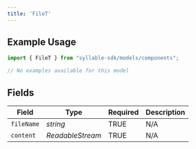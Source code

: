 ```yaml
---
title: 'FileT'
---
```


## Example Usage

```typescript
import { FileT } from "syllable-sdk/models/components";

// No examples available for this model
```

## Fields

| Field                        | Type                         | Required                     | Description                  |
| ---------------------------- | ---------------------------- | ---------------------------- | ---------------------------- |
| `fileName`                   | *string*                     | TRUE           | N/A                          |
| `content`                    | *ReadableStream* | TRUE           | N/A                          |